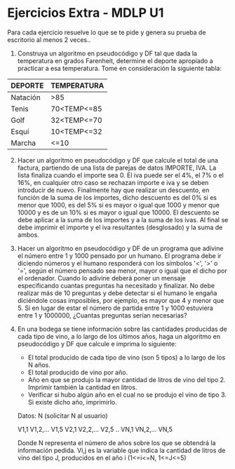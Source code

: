 # Ejercicios Extra - MDLP U1
Para cada ejercicio resuelve lo que se te pide y genera su prueba de escritorio al menos 2 veces..

1. Construya un algoritmo en pseudocódigo y DF tal que dada la temperatura en grados Farenheit, determine el deporte apropiado a practicar a esa temperatura. Tome en consideración la siguiente tabla:

|DEPORTE   | TEMPERATURA |
|----------|-------------|
| Natación | >85         |
| Tenis    | 70<TEMP<=85 |
| Golf     | 32<TEMP<=70 |
| Esquí    | 10<TEMP<=32 |
| Marcha   | <=10        |

2. Hacer un algoritmo en pseudocódigo y DF que calcule el total de una factura, partiendo de una lista de parejas de datos IMPORTE,  IVA. La lista finaliza cuando el importe sea 0. El iva puede ser el 4%, el 7% o el 16%, en cualquier otro caso se rechazan importe e iva y se deben introducir de nuevo. Finalmente hay que realizar un descuento, en función de la suma de los importes, dicho descuento es del 0% si es menor que 1000, es del 5% si es mayor o igual que 1000 y menor que 10000 y es de un 10% si es mayor o igual que 10000. El descuento se debe aplicar a la suma de los importes y a la suma de los ivas. Al final se debe imprimir el importe y el iva resultantes (desglosado) y la suma de ambos.

3. Hacer un algoritmo en pseudocódigo y DF de un programa que adivine el número entre 1 y 1000 pensado por un humano. El programa debe ir diciendo números y el humano responderá con los símbolos '<', '>' o '=', según el número pensado sea menor, mayor o igual que el dicho por el ordenador. Cuando lo adivine deberá poner un mensaje especificando cuantas preguntas ha necesitado y finalizar. No debe realizar más de 10 preguntas y debe detectar si el humano le engaña diciéndole cosas imposibles, por ejemplo, es mayor que 4 y menor que 5.
Si en lugar de estar el número de partida entre 1 y 1000 estuviera entre 1 y 1000000,
¿Cuantas preguntas serían necesarias?

4. En una bodega se tiene información sobre las cantidades producidas de cada tipo de vino, a lo largo de los últimos años, haga un algoritmo en pseudocódigo y DF que calcule e imprima lo siguiente:
	- El total producido de cada tipo de vino (son 5 tipos) a lo largo de los N años.
	- El total producido de vino por año.
	- Año en que se produjo la mayor cantidad de litros de vino del tipo 2. Imprimir también la cantidad en litros.
	- Verificar si hubo algún año en el cual no se produjo el vino de tipo 3. Si existe dicho año, imprimirlo.

	Datos: N (solicitar N al usuario)

	V1,1   V1,2,… V1,5
	V2,1   V2,2,… V2,5
	..
	VN,1   VN,2,… VN,5

	Donde N representa el número de años sobre los que se obtendrá la información pedida.
	Vi,j  es la variable que indica la cantidad de litros de vino del tipo J, producidos en el año i  (1<=i<=N, 1<=J<=5)
